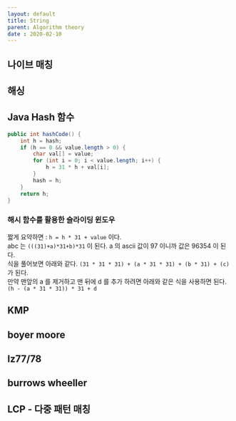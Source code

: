```yaml
---
layout: default
title: String
parent: Algorithm theory
date : 2020-02-10
---
```


## 나이브 매칭

## 해싱

## Java Hash 함수

```java
public int hashCode() {
    int h = hash;
    if (h == 0 && value.length > 0) {
        char val[] = value;
        for (int i = 0; i < value.length; i++) {
            h = 31 * h + val[i];
        }
        hash = h;
    }
    return h;
}
```

### 해시 함수를 활용한 슬라이딩 윈도우

짧게 요약하면 : `h = h * 31 + value` 이다.  
abc 는 `(((31)+a)*31+b)*31` 이 된다.  a 의 ascii 값이 97 이니까 값은 96354 이 된다.  
식을 풀어보면 아래와 같다. `(31 * 31 * 31) + (a * 31 * 31) + (b * 31) + (c)` 가 된다.  
만약 맨앞의 a 를 제거하고 맨 뒤에 d 를 추가 하려면 아래와 같은 식을 사용하면 된다. `(h - (a * 31 * 31)) * 31 + d`

## KMP

## boyer moore

## lz77/78

## burrows wheeller

## LCP - 다중 패턴 매칭


